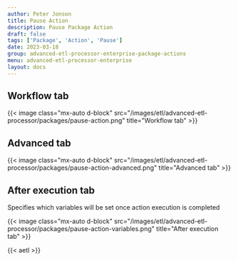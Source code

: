 ```yaml
---
author: Peter Jonson
title: Pause Action
description: Pause Package Action
draft: false
tags: ['Package', 'Action', 'Pause']
date: 2023-03-18
group: advanced-etl-processor-enterprise-package-actions
menu: advanced-etl-processor-enterprise
layout: docs
---
```


## Workflow tab

{{< image class="mx-auto d-block"  src="/images/etl/advanced-etl-processor/packages/pause-action.png" title="Workflow tab" >}}

## Advanced tab

{{< image class="mx-auto d-block"  src="/images/etl/advanced-etl-processor/packages/pause-action-advanced.png" title="Advanced tab" >}}

## After execution tab

Specifies which variables will be set once action execution is completed

{{< image class="mx-auto d-block"  src="/images/etl/advanced-etl-processor/packages/pause-action-variables.png" title="After execution tab" >}}

{{< aetl >}}
